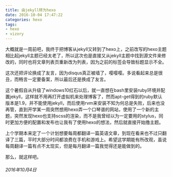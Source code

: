```yaml
---
title: 由jekyll转为hexo
date: 2016-10-04 17:47:22
categories: hexo
tags:
- hexo
- vizory
---
```


大概就是一周前吧，我终于把博客从jekyll又转到了hexo上，之前改写的hexo主题相比起jekyll主题已经太老了，所以这次也是直接又从jekyll主题中找到源文件来修改的，同时也将文章列表页重新改为列表，因为之前的标签会导致标题显示不全。<!--more-->

这次还把评论换成了友言，因为disqus真正被墙了，嘤嘤嘤。多说看起来总是很丑，而畅言一定要备案，所以最后还是换成了友言。

这个暑假自从升级了windows10红石以后，就一直想在bash里安装ruby环境并配置jekyll，这样就不用再打开虚拟机来处理博客了，然而apt-get得到的ruby默认版本是1.9，并不能使用jekyll，而后使用rvm来安装不知为何总是失败，后来也没再管，直到开学某一周突然想用hexo弄一个口琴谱的网站，使用了一个新的主题，突然发现hexo也支持scss的渲染，而不是我曾经以为一定要用的stylus，同时更加方便的配置和发布也让我有了使用hexo的想法，然后就直接开始撸主题。

上个学期本来定了一个计划想要每周都翻译一篇英语文章，到现在看来也不过只翻译了三篇，平时大部分时间都浪费在手机和游戏上。希望这学期能有所改观，虽说每周翻译一篇有点不太现实，但是每月翻译一篇我觉得还是能做到的。

那么，就这样吧。

###### 2016年10月4日
